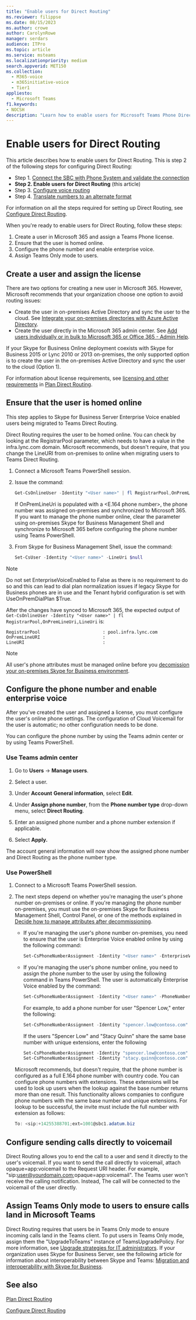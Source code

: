 ```yaml
---
title: "Enable users for Direct Routing"
ms.reviewer: filippse
ms.date: 08/15/2023
ms.author: crowe
author: CarolynRowe
manager: serdars
audience: ITPro
ms.topic: article
ms.service: msteams
ms.localizationpriority: medium
search.appverid: MET150
ms.collection: 
  - M365-voice
  - m365initiative-voice
  - Tier1
appliesto: 
  - Microsoft Teams
f1.keywords:
- NOCSH
description: "Learn how to enable users for Microsoft Teams Phone Direct Routing."
---
```


# Enable users for Direct Routing

This article describes how to enable users for Direct Routing. This is step 2 of the following steps for configuring Direct Routing:

- Step 1. [Connect the SBC with Phone System and validate the connection](direct-routing-connect-the-sbc.md) 
- **Step 2. Enable users for Direct Routing**   (this article)
- Step 3. [Configure voice routing](direct-routing-voice-routing.md)
- Step 4. [Translate numbers to an alternate format](direct-routing-translate-numbers.md) 


For information on all the steps required for setting up Direct Routing, see [Configure Direct Routing](direct-routing-configure.md).

When you're ready to enable users for Direct Routing, follow these steps: 

1. Create a user in Microsoft 365 and assign a Teams Phone license.  
2. Ensure that the user is homed online.
3. Configure the phone number and enable enterprise voice. 
4. Assign Teams Only mode to users.

## Create a user and assign the license

There are two options for creating a new user in Microsoft 365. However, Microsoft recommends that your organization choose one option to avoid routing issues: 

- Create the user in on-premises Active Directory and sync the user to the cloud. See [Integrate your on-premises directories with Azure Active Directory](/azure/active-directory/connect/active-directory-aadconnect).
- Create the user directly in the Microsoft 365 admin center. See [Add users individually or in bulk to Microsoft 365 or Office 365 - Admin Help](https://support.office.com/article/Add-users-individually-or-in-bulk-to-Office-365-Admin-Help-1970f7d6-03b5-442f-b385-5880b9c256ec). 

If your Skype for Business Online deployment coexists with Skype for Business 2015 or Lync 2010 or 2013 on-premises, the only supported option is to create the user in the on-premises Active Directory and sync the user to the cloud (Option 1). 

For information about license requirements, see [licensing and other requirements](direct-routing-plan.md#licensing-and-other-requirements) in [Plan Direct Routing](direct-routing-plan.md).

## Ensure that the user is homed online 

This step applies to Skype for Business Server Enterprise Voice enabled users being migrated to Teams Direct Routing.

Direct Routing requires the user to be homed online. You can check by looking at the RegistrarPool parameter, which needs to have a value in the infra.lync.com domain. Microsoft recommends, but doesn't require, that you change the LineURI from on-premises to online when migrating users to Teams Direct Routing. 

1. Connect a Microsoft Teams PowerShell session.

2. Issue the command: 

    ```PowerShell
    Get-CsOnlineUser -Identity "<User name>" | fl RegistrarPool,OnPremLineUri,LineUri
    ``` 
    If OnPremLineUri is populated with a <E.164 phone number>, the phone number was assigned on-premises and synchronized to Microsoft 365. If you want to manage the phone number online, clear the parameter using on-premises Skype for Business Management Shell and synchronize to Microsoft 365 before configuring the phone number using Teams PowerShell. 

1. From Skype for Business Management Shell, issue the command: 

   ```PowerShell
   Set-CsUser -Identity "<User name>" -LineUri $null
    ``` 
 > [!NOTE]
 > Do not set EnterpriseVoiceEnabled to False as there is no requirement to do so and this can lead to dial plan normalization issues if legacy Skype for Business phones are in use and the Tenant hybrid configuration is set with UseOnPremDialPlan $True. 
    
   After the changes have synced to Microsoft 365, the expected output of `Get-CsOnlineUser -Identity "<User name>" | fl RegistrarPool,OnPremLineUri,LineUri` is:

   ```console
   RegistrarPool                        : pool.infra.lync.com
   OnPremLineURI                        : 
   LineURI                              : 
   ```
 > [!NOTE]
 > All user's phone attributes must be managed online before you [decomission your on-premises Skype for Business environment](/skypeforbusiness/hybrid/decommission-on-prem-overview). 

## Configure the phone number and enable enterprise voice 

After you've created the user and assigned a license, you must configure the user's online phone settings. The configuration of Cloud Voicemail for the user is automatic; no other configuration needs to be done.

You can configure the phone number by using the Teams admin center or by using Teams PowerShell.

### Use Teams admin center

1. Go to **Users** -> **Manage users**.

2. Select a user.

2. Under **Account** **General information**, select **Edit**.

3. Under **Assign phone number**, from the **Phone number type** drop-down menu, select **Direct Routing**.

4. Enter an assigned phone number and a phone number extension if applicable.

5. Select **Apply.**

The account general information will now show the assigned phone number and Direct Routing as the phone number type.


### Use PowerShell

1. Connect to a Microsoft Teams PowerShell session. 

2. The next steps depend on whether you're managing the user's phone number on-premises or online. If you're managing the phone number on-premises, you must use the on-premises Skype for Business Management Shell, Control Panel, or one of the methods explained in [Decide how to manage attributes after decommissioning](/skypeforbusiness/hybrid/cloud-consolidation-managing-attributes).

   - If you're managing the user's phone number on-premises, you need to ensure that the user is Enterprise Voice enabled online by using the following command:

       ```PowerShell
       Set-CsPhoneNumberAssignment -Identity "<User name>" -EnterpriseVoiceEnabled $true
       ```
       
   - If you're managing the user's phone number online, you need to assign the phone number to the user by using the following command in Teams PowerShell. The user is automatically Enterprise Voice enabled by the command: 
 
       ```PowerShell
       Set-CsPhoneNumberAssignment -Identity "<User name>" -PhoneNumber <phone number> -PhoneNumberType DirectRouting
       ```
    
       For example, to add a phone number for user "Spencer Low," enter the following: 

       ```PowerShell
       Set-CsPhoneNumberAssignment -Identity "spencer.low@contoso.com" -PhoneNumber "+14255388797" -PhoneNumberType DirectRouting
       ```
       If the users "Spencer Low" and "Stacy Quinn" share the same base number with unique extensions, enter the following
    
       ```PowerShell
       Set-CsPhoneNumberAssignment -Identity "spencer.low@contoso.com" -PhoneNumber "+14255388701;ext=1001" -PhoneNumberType DirectRouting
       Set-CsPhoneNumberAssignment -Identity "stacy.quinn@contoso.com" -PhoneNumber "+14255388701;ext=1002" -PhoneNumberType DirectRouting
       ```

    Microsoft recommends, but doesn't require, that the phone number is configured as a full E.164 phone number with country code. You can configure phone numbers with extensions. These extensions will be used to look up users when the lookup against the base number returns more than one result. This functionality allows companies to configure phone numbers with the same base number and unique extensions. For lookup to be successful, the invite must include the full number with extension as follows:
    
    ```PowerShell
    To: <sip:+14255388701;ext=1001@sbc1.adatum.biz
    ```


## Configure sending calls directly to voicemail

Direct Routing allows you to end the call to a user and send it directly to the user's voicemail. If you want to send the call directly to voicemail, attach opaque=app:voicemail to the Request URI header. For example, "sip:user@yourdomain.com;opaque=app:voicemail". The Teams user won't receive the calling notification. Instead, The call will be connected to the voicemail of the user directly.

## Assign Teams Only mode to users to ensure calls land in Microsoft Teams

Direct Routing requires that users be in Teams Only mode to ensure incoming calls land in the Teams client. To put users in Teams Only mode, assign them the "UpgradeToTeams" instance of TeamsUpgradePolicy. For more information, see [Upgrade strategies for IT administrators](upgrade-to-teams-on-prem-implement.md). If your organization uses Skype for Business Server, see the following article for information about interoperability between Skype and Teams: [Migration and interoperability with Skype for Business](migration-interop-guidance-for-teams-with-skype.md).

## See also

[Plan Direct Routing](direct-routing-plan.md)

[Configure Direct Routing](direct-routing-configure.md)
